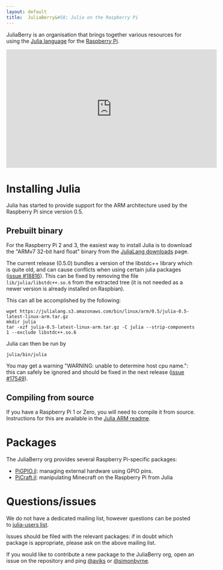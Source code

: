```yaml
---
layout: default
title:  JuliaBerry&#58; Julia on the Raspberry Pi
---
```


JuliaBerry is an organisation that brings together various resources for using the [Julia language](http://julialang.org/) for the [Raspberry Pi](https://www.raspberrypi.org/).

<div class="text-center"><iframe width="560" height="315" src="https://www.youtube.com/embed/EvJ-OvTC5eE" frameborder="0" allowfullscreen></iframe></div>

# Installing Julia

Julia has started to provide support for the ARM architecture used by the Raspberry Pi since version 0.5.

## Prebuilt binary

For the Raspberry Pi 2 and 3, the easiest way to install Julia is to download the "ARMv7 32-bit hard float" binary from the [JuliaLang downloads](http://julialang.org/downloads/) page.

The current release (0.5.0) bundles a version of the libstdc++ library which is quite old, and can cause conflicts when using certain julia packages ([issue #18816](https://github.com/JuliaLang/julia/issues/18816)). This can be fixed by removing the file `lib/julia/libstdc++.so.6` from the extracted tree (it is not needed as a newer version is already installed on Raspbian).

This can all be accomplished by the following:

    wget https://julialang.s3.amazonaws.com/bin/linux/arm/0.5/julia-0.5-latest-linux-arm.tar.gz
    mkdir julia
    tar -xzf julia-0.5-latest-linux-arm.tar.gz -C julia --strip-components 1 --exclude libstdc++.so.6

Julia can then be run by

    julia/bin/julia

You may get a warning "WARNING: unable to determine host cpu name.": this can safely be ignored and should be fixed in the next release ([issue #17549](https://github.com/JuliaLang/julia/issues/17549)).

## Compiling from source

If you have a Raspberry Pi 1 or Zero, you will need to compile it from source. Instructions for this are available in the [Julia ARM readme](https://github.com/JuliaLang/julia/blob/master/README.arm.md).

# Packages

The JuliaBerry org provides several Raspberry Pi-specific packages:

* [PiGPIO.jl](https://github.com/JuliaBerry/PiGPIO.jl): managing external hardware using GPIO pins.
* [PiCraft.jl](https://github.com/JuliaBerry/PiCraft.jl): manipulating Minecraft on the Raspberry Pi from Julia

# Questions/issues

We do not have a dedicated mailing list, however questions can be posted to [julia-users list](https://groups.google.com/group/julia-users).

Issues should be filed with the relevant packages: if in doubt which package is appropriate, please ask on the above mailing list.

If you would like to contribute a new package to the JuliaBerry org, open an issue on the repository and ping [@aviks](https://github.com/aviks) or [@simonbyrne](https://github.com/simonbyrne).